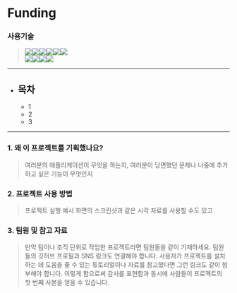 # Funding

### 사용기술
> <img src="https://img.shields.io/badge/MySQL-4479A1?style=flat&logo=MySQL&logoColor=white"/><img src="https://img.shields.io/badge/JavaScript-F7DF1E?style=flat&logo=JavaScript&logoColor=white"/><img src="https://img.shields.io/badge/JSON-000000?style=flat&logo=JSON&logoColor=white"/><img src="https://img.shields.io/badge/Spring Boot-6DB33F?style=flat&logo=Spring Boot&logoColor=white"/><img src="https://img.shields.io/badge/jQuery-0769AD?style=flat&logo=jQuery&logoColor=white"/><img src="https://img.shields.io/badge/Spring Security-6DB33F?style=flat&logo=Spring Security&logoColor=white"/>  
<img src="https://img.shields.io/badge/Thymeleaf-005F0F?style=flat&logo=Thymeleaf&logoColor=white"/><img src="https://img.shields.io/badge/HTML5-E34F26?style=flat&logo=HTML5&logoColor=white"/><img src="https://img.shields.io/badge/CSS3-1572B6?style=flat&logo=CSS3&logoColor=white"/><img src="https://img.shields.io/badge/GitHub-181717?style=flat&logo=GitHub&logoColor=white"/>


---

* ## 목차  
  *  1
  *  2
  *  3

---

### 1. 왜 이 프로젝트를 기획했나요?
> 여러분의 애플리케이션이 무엇을 하는지,  여러분이 당면했던 문제나 나중에 추가하고 싶은 기능이 무엇인지

### 2. 프로젝트 사용 방법
> 프로젝트 실행 예시 화면의 스크린샷과 같은 시각 자료를 사용할 수도 있고

### 3. 팀원 및 참고 자료
> 만약 팀이나 조직 단위로 작업한 프로젝트라면 팀원들을 같이 기재하세요. 팀원들의 깃허브 프로필과 SNS 링크도 연결해야 합니다.
  사용자가 프로젝트를 설치하는 데 도움을 줄 수 있는 튜토리얼이나 자료를 참고했다면 그런 링크도 같이 첨부해야 합니다.
  이렇게 함으로써 감사를 표현함과 동시에 사람들이 프로젝트의 첫 번째 사본을 얻을 수 있습니다.

